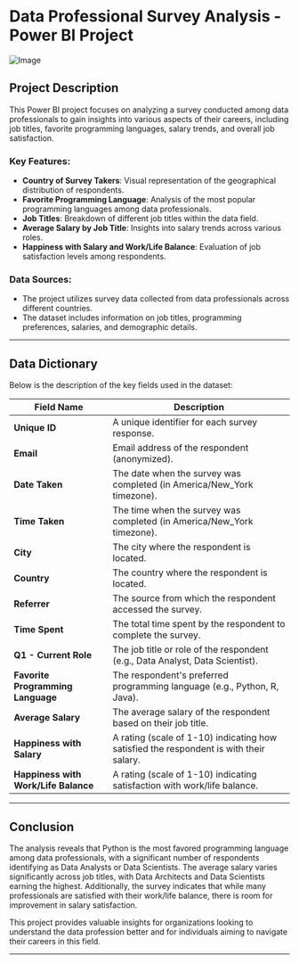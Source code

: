 # Data Professional Survey Analysis - Power BI Project

![Image](https://github.com/user-attachments/assets/3360044f-e747-42a6-927d-ad3c903f42f5)


## Project Description

This Power BI project focuses on analyzing a survey conducted among data professionals to gain insights into various aspects of their careers, including job titles, favorite programming languages, salary trends, and overall job satisfaction.

### Key Features:
- **Country of Survey Takers**: Visual representation of the geographical distribution of respondents.
- **Favorite Programming Language**: Analysis of the most popular programming languages among data professionals.
- **Job Titles**: Breakdown of different job titles within the data field.
- **Average Salary by Job Title**: Insights into salary trends across various roles.
- **Happiness with Salary and Work/Life Balance**: Evaluation of job satisfaction levels among respondents.

### Data Sources:
- The project utilizes survey data collected from data professionals across different countries.
- The dataset includes information on job titles, programming preferences, salaries, and demographic details.

---

## Data Dictionary

Below is the description of the key fields used in the dataset:

| **Field Name**                | **Description**                                                                 |
|-------------------------------|---------------------------------------------------------------------------------|
| **Unique ID**                 | A unique identifier for each survey response.                                  |
| **Email**                     | Email address of the respondent (anonymized).                                  |
| **Date Taken**                | The date when the survey was completed (in America/New_York timezone).         |
| **Time Taken**                | The time when the survey was completed (in America/New_York timezone).         |
| **City**                      | The city where the respondent is located.                                      |
| **Country**                   | The country where the respondent is located.                                   |
| **Referrer**                  | The source from which the respondent accessed the survey.                      |
| **Time Spent**                | The total time spent by the respondent to complete the survey.                 |
| **Q1 - Current Role**         | The job title or role of the respondent (e.g., Data Analyst, Data Scientist).  |
| **Favorite Programming Language** | The respondent's preferred programming language (e.g., Python, R, Java).      |
| **Average Salary**            | The average salary of the respondent based on their job title.                 |
| **Happiness with Salary**     | A rating (scale of 1-10) indicating how satisfied the respondent is with their salary. |
| **Happiness with Work/Life Balance** | A rating (scale of 1-10) indicating satisfaction with work/life balance.       |

---

## Conclusion

The analysis reveals that Python is the most favored programming language among data professionals, with a significant number of respondents identifying as Data Analysts or Data Scientists. The average salary varies significantly across job titles, with Data Architects and Data Scientists earning the highest. Additionally, the survey indicates that while many professionals are satisfied with their work/life balance, there is room for improvement in salary satisfaction.

This project provides valuable insights for organizations looking to understand the data profession better and for individuals aiming to navigate their careers in this field.

---





